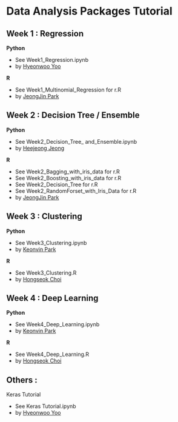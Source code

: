 # Data Analysis Packages Tutorial


## Week 1 : Regression
**Python**
- See Week1_Regression.ipynb
- by [Hyeonwoo Yoo](https://github.com/hyeon95y)

**R**
- See Week1_Multinomial_Regression for r.R
- by [JeongJin Park](https://github.com/Eli-Park)

## Week 2 : Decision Tree / Ensemble
**Python**
- See Week2_Decision_Tree_ and_Ensemble.ipynb
- by [Heejeong Jeong](https://github.com/AnnaJeong)

**R**
- See Week2_Bagging_with_iris_data for r.R
- See Week2_Boosting_with_iris_data for r.R
- See Week2_Decision_Tree for r.R
- See Week2_RandomForset_with_Iris_Data for r.R
- by [JeongJin Park](https://github.com/Eli-Park)

## Week 3 : Clustering
**Python**
- See Week3_Clustering.ipynb
- by [Keonvin Park](https://github.com/kbpark16)

**R**
- See Week3_Clustering.R
- by [Hongseok Choi](https://github.com/choihongseok)

## Week 4 : Deep Learning
**Python**
- See Week4_Deep_Learning.ipynb
- by [Keonvin Park](https://github.com/kbpark16)

**R**
- See Week4_Deep_Learning.R
- by [Hongseok Choi](https://github.com/choihongseok)
 

## Others : 

Keras Tutorial
- See Keras Tutorial.ipynb
- by [Hyeonwoo Yoo](https://github.com/hyeon95y)
